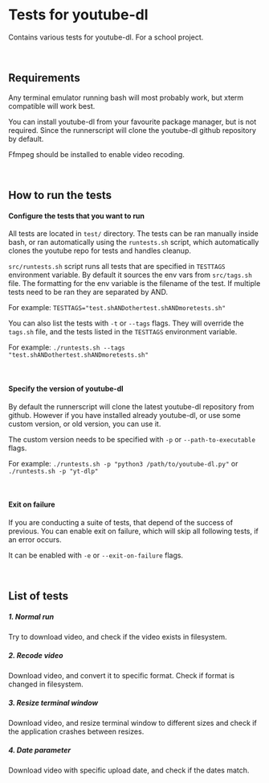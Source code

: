# Tests for youtube-dl

Contains various tests for youtube-dl. For a school project.

<br>

## Requirements

Any terminal emulator running bash will most probably work, but xterm compatible will
work best.

You can install youtube-dl from your favourite package manager, but is not required.
Since the runnerscript will clone the youtube-dl github repository by default.

Ffmpeg should be installed to enable video recoding.

<br>

## How to run the tests

#### Configure the tests that you want to run

All tests are located in `test/` directory. The tests can be ran manually inside bash,
or ran automatically using the `runtests.sh` script, which automatically clones the
youtube repo for tests and handles cleanup.

`src/runtests.sh` script runs all tests that are specified in `TESTTAGS` environment
variable. By default it sources the env vars from `src/tags.sh` file. The formatting for
the env variable is the filename of the test. If multiple tests need to be ran they
are separated by AND.

For example: `TESTTAGS="test.shANDothertest.shANDmoretests.sh"`

You can also list the tests with `-t` or `--tags` flags. They will override the `tags.sh`
file, and the tests listed in the `TESTTAGS` environment variable.

For example: `./runtests.sh --tags "test.shANDothertest.shANDmoretests.sh"`

<br>

#### Specify the version of youtube-dl

By default the runnerscript will clone the latest youtube-dl repository from github. However if
you have installed already youtube-dl, or use some custom version, or old version, you can use it.

The custom version needs to be specified with `-p` or `--path-to-executable` flags.

For example: `./runtests.sh -p "python3 /path/to/youtube-dl.py"` or `./runtests.sh -p "yt-dlp"`

<br>

#### Exit on failure

If you are conducting a suite of tests, that depend of the success of previous. You can enable
exit on failure, which will skip all following tests, if an error occurs.

It can be enabled with `-e` or `--exit-on-failure` flags.

<br>

## List of tests 

##### 1. Normal run

Try to download video, and check if the video exists in filesystem.

##### 2. Recode video

Download video, and convert it to specific format. Check if format is changed in filesystem.

##### 3. Resize terminal window

Download video, and resize terminal window to different sizes and check if the application
crashes between resizes.

##### 4. Date parameter

Download video with specific upload date, and check if the dates match.


